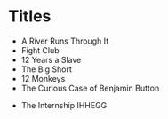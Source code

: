 # Titles

- A River Runs Through It
- Fight Club
- 12 Years a Slave
- The Big Short
- 12 Monkeys
- The Curious Case of Benjamin Button
* The Internship
IHHEGG
